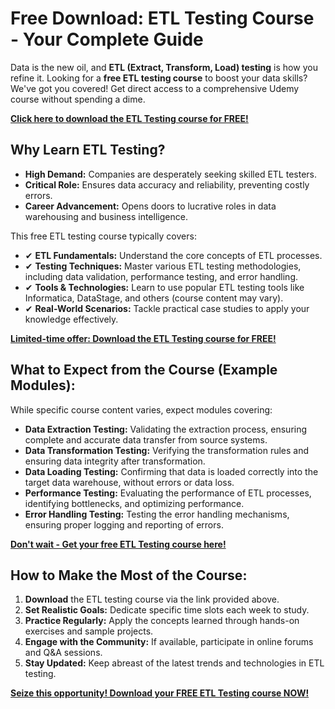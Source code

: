 # Free Download: ETL Testing Course - Your Complete Guide

Data is the new oil, and **ETL (Extract, Transform, Load) testing** is how you refine it. Looking for a **free ETL testing course** to boost your data skills? We've got you covered! Get direct access to a comprehensive Udemy course without spending a dime.

[**Click here to download the ETL Testing course for FREE!**](https://udemywork.com/etl-testing-course)

## Why Learn ETL Testing?

*   **High Demand:** Companies are desperately seeking skilled ETL testers.
*   **Critical Role:** Ensures data accuracy and reliability, preventing costly errors.
*   **Career Advancement:** Opens doors to lucrative roles in data warehousing and business intelligence.

This free ETL testing course typically covers:

*   ✔ **ETL Fundamentals:** Understand the core concepts of ETL processes.
*   ✔ **Testing Techniques:** Master various ETL testing methodologies, including data validation, performance testing, and error handling.
*   ✔ **Tools & Technologies:** Learn to use popular ETL testing tools like Informatica, DataStage, and others (course content may vary).
*   ✔ **Real-World Scenarios:** Tackle practical case studies to apply your knowledge effectively.

[**Limited-time offer: Download the ETL Testing course for FREE!**](https://udemywork.com/etl-testing-course)

## What to Expect from the Course (Example Modules):

While specific course content varies, expect modules covering:

*   **Data Extraction Testing:** Validating the extraction process, ensuring complete and accurate data transfer from source systems.
*   **Data Transformation Testing:** Verifying the transformation rules and ensuring data integrity after transformation.
*   **Data Loading Testing:** Confirming that data is loaded correctly into the target data warehouse, without errors or data loss.
*   **Performance Testing:** Evaluating the performance of ETL processes, identifying bottlenecks, and optimizing performance.
*   **Error Handling Testing:** Testing the error handling mechanisms, ensuring proper logging and reporting of errors.

[**Don't wait - Get your free ETL Testing course here!**](https://udemywork.com/etl-testing-course)

## How to Make the Most of the Course:

1.  **Download** the ETL testing course via the link provided above.
2.  **Set Realistic Goals:** Dedicate specific time slots each week to study.
3.  **Practice Regularly:** Apply the concepts learned through hands-on exercises and sample projects.
4.  **Engage with the Community:** If available, participate in online forums and Q&A sessions.
5.  **Stay Updated:** Keep abreast of the latest trends and technologies in ETL testing.

[**Seize this opportunity! Download your FREE ETL Testing course NOW!**](https://udemywork.com/etl-testing-course)
